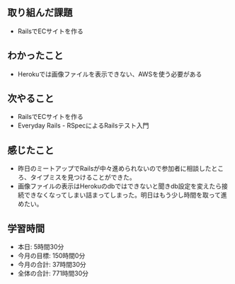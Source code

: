 ## 取り組んだ課題
- RailsでECサイトを作る
## わかったこと
- Herokuでは画像ファイルを表示できない、AWSを使う必要がある
## 次やること
- RailsでECサイトを作る
- Everyday Rails - RSpecによるRailsテスト入門
## 感じたこと
- 昨日のミートアップでRailsが中々進められないので参加者に相談したところ、タイプミスを見つけることができた。
- 画像ファイルの表示はHerokuのdbではできないと聞きdb設定を変えたら接続できなくなってしまい詰まってしまった。明日はもう少し時間を取って進めたい。
## 学習時間
- 本日: 5時間30分
- 今月の目標: 150時間0分
- 今月の合計: 37時間30分
- 全体の合計: 771時間30分
